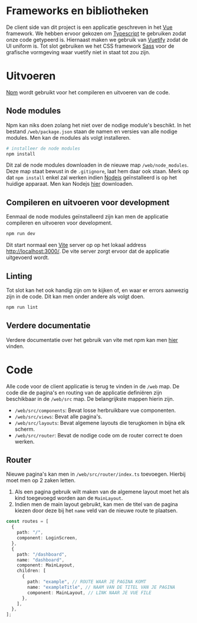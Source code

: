 # Frameworks en bibliotheken

De client side van dit project is een applicatie geschreven in het [Vue](https://vuejs.org/) framework. We hebben ervoor gekozen om [Typescript](https://www.typescriptlang.org/) te gebruiken zodat onze code getypeerd is. Hiernaast maken we gebruik van [Vuetify](https://vuetifyjs.com/en/) zodat de UI uniform is. Tot slot gebruiken we het CSS framework [Sass](https://sass-lang.com/) voor de grafische vormgeving waar vuetify niet in staat tot zou zijn.

# Uitvoeren

[Npm](https://www.npmjs.com/) wordt gebruikt voor het compileren en uitvoeren van de code.

## Node modules

Npm kan niks doen zolang het niet over de nodige module's beschikt. In het bestand `/web/package.json` staan de namen en versies van alle nodige modules.
Men kan de modules als volgt installeren.

```bash
# installeer de node modules
npm install
```

Dit zal de node modules downloaden in de nieuwe map `/web/node_modules`.
Deze map staat bewust in de `.gitignore`, laat hem daar ook staan.
Merk op dat `npm install` enkel zal werken indien [Nodejs](https://nodejs.org/en/) geïnstalleerd is op het huidige apparaat.
Men kan Nodejs [hier](https://nodejs.org/en/download/) downloaden.

## Compileren en uitvoeren voor development

Eenmaal de node modules geïnstalleerd zijn kan men de applicatie compileren en uitvoeren voor development.

```bash
npm run dev
```

Dit start normaal een [Vite](https://vitejs.dev/) server op op het lokaal address [http://localhost:3000/](http://localhost:3000/).
De vite server zorgt ervoor dat de applicatie uitgevoerd wordt.

## Linting

Tot slot kan het ook handig zijn om te kijken of, en waar er errors aanwezig zijn in de code. Dit kan men onder andere als volgt doen.

```bash
npm run lint
```

## Verdere documentatie

Verdere documentatie over het gebruik van vite met npm kan men [hier](https://vitejs.dev/config/) vinden.

# Code

Alle code voor de client applicatie is terug te vinden in de `/web` map. De code die de pagina's en routing van de applicatie definiëren zijn beschikbaar in de `/web/src` map. De belangrijkste mappen hierin zijn.

- `/web/src/components`: Bevat losse herbruikbare vue componenten.
- `/web/src/views`: Bevat alle pagina's.
- `/web/src/layouts`: Bevat algemene layouts die terugkomen in bijna elk scherm.
- `/web/src/router`: Bevat de nodige code om de router correct te doen werken.

## Router

Nieuwe pagina's kan men in `/web/src/router/index.ts` toevoegen. Hierbij moet men op 2 zaken letten.

1. Als een pagina gebruik wilt maken van de algemene layout moet het als kind toegevoegd worden aan de `MainLayout`.
2. Indien men de main layout gebruikt, kan men de titel van de pagina kiezen door deze bij het `name` veld van de nieuwe route te plaatsen.

```ts
const routes = [
  {
    path: "/",
    component: LoginScreen,
  },
  {
    path: "/dashboard",
    name: "dashboard",
    component: MainLayout,
    children: [
      {
        path: "example", // ROUTE WAAR JE PAGINA KOMT
        name: "exampleTitle", // NAAM VAN DE TITEL VAN JE PAGINA
        component: MainLayout, // LINK NAAR JE VUE FILE
      },
    ],
  },
];
```
